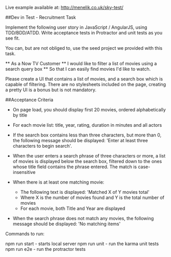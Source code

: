Live example available at: http://menelik.co.uk/sky-test/

##Dev in Test - Recruitment Task

Implement the following user story in JavaScript / AngularJS, using TDD/BDD/ATDD.
Write acceptance tests in Protractor and unit tests as you see fit.

You can, but are not obliged to, use the seed project we provided with this task.

** As a Now TV Customer
** I would like to filter a list of movies using a search query box
** So that I can easily find movies I'd like to watch.

Please create a UI that contains a list of movies, and a search box which is capable of filtering. There are no stylesheets included on the page, creating a pretty UI is a bonus but is not mandatory.

##Acceptance Criteria

 - On page load, you should display first 20 movies, ordered alphabetically by title
 - For each movie list: title, year, rating, duration in minutes and all actors

 - If the search box contains less than three characters, but more than 0, the following message should be displayed: 'Enter at least three characters to begin search'.

 - When the user enters a search phrase of three characters or more, a list of movies is displayed below the search box, filtered down to the ones whose title field contains the phrase entered. The match is case-insensitive

 - When there is at least one matching movie:
 	- The following text is displayed: 'Matched X of Y movies total'
	- Where X is the number of movies found and Y is the total number of movies
	- For each movie, both Title and Year are displayed

 - When the search phrase does not match any movies, the following message should be displayed: 'No matching items'




Commands to run:

 npm run start - starts local server
 npm run unit - run the karma unit tests
 npm run e2e - run the protractor tests 

